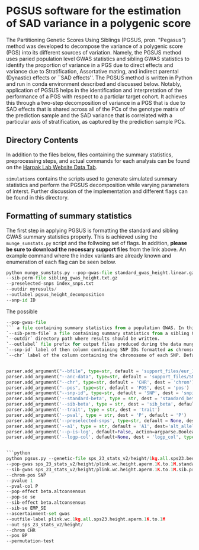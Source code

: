 # PGSUS software for the estimation of SAD variance in a polygenic score

The Partitioning Genetic Scores Using Siblings (PGSUS, pron. "Pegasus") method was developed to decompose the variance of a polygenic score (PGS) into its different sources of variation. Namely, the PGSUS method uses paried population level GWAS statistics and sibling GWAS statistics to identify the proportion of variance in a PGS due to direct effects and variance due to Stratification, Assortative mating, and indirect parental (Dynastic) effects or ``SAD effects''. The PGSUS method is written in Python and run in conda environment described and discussed below. Notably, application of PGSUS helps in the identification and interpretation of the performance of a PGS with respect to a particlar target cohort. It achieves this through a two-step decomposition of variance in a PGS that is due to SAD effects that is shared across all of the PCs of the genotype matrix of the prediction sample and the SAD variance that is correlated with a particular axis of stratification, as captured by the prediction sample PCs.

## Directory Contents
In addition to the files below, files containing the summary statistics, preprocessing steps, and actual commands for each analysis can be found on the [Harpak Lab Website Data Tab](https://www.harpaklab.com/data). 

`simulations` contains the scripts used to generate simulated summary statistics and perform the PGSUS decomposition while varying parameters of interst. Further discussion of the implementation and different flags can be found in this directory. 

## Formatting of summary statistics
The first step in applying PGSUS is formatting the standard and sibling GWAS summary statistics properly. This is achieved using the `munge_sumstats.py` script and the follwoing set of flags. In addition, **please be sure to download the necessary support files** from the link above. An example command where the index variants are already known and enumeration of each flag can be seen below. 

```python 
python munge_sumstats.py --pop-gwas-file standard_gwas_height.linear.gz
--sib-perm-file sibling_gwas_height.txt.gz
--preselected-snps index_snps.txt
--outdir myresults/
--outlabel pgsus_height_decomposition
--snp-id ID
 ```
The possible 
```python 
--pop-gwas-file
``` a file containing summary statistics from a population GWAS. In this example, a compressed file from [plink](https://www.cog-genomics.org/plink/1.9/assoc#linear)'s implementation is used. 
`--sib-perm-file` a file containing summary statistics from a sibling GWAS. 
`--outdir` directory path where results should be written. 
`--outlabel` file prefix for output files produced during the data munging. 
`--snp-id` label of then column containing SNP IDs formatted as chromsome:basepair. Defaults to "SNP". 
`--chr` label of the column containing the chromosome of each SNP. Default is "CHR". 


parser.add_argument("--bfile", type=str, default = 'support_files/eur_1000G.noduplicates.maf01.snpsonly', dest = 'genetic_file')
parser.add_argument("--anc-data", type=str, default = 'support_files/SNPalleles_1000Genomes_allsites.txt.gz', dest = 'ancdata')
parser.add_argument("--chr", type=str, default = 'CHR', dest = 'chrom')
parser.add_argument("--pos", type=str, default = 'POS', dest = 'pos')
parser.add_argument("--snp-id", type=str, default = 'SNP', dest = 'snpid')
parser.add_argument('--standard-beta', type = str, dest = 'standard_beta', default = 'BETA')
parser.add_argument('--sib-beta', type = str, dest = 'sib_beta', default = 'BETA')
parser.add_argument('--trait', type = str, dest = 'trait')
parser.add_argument('--pval', type = str, dest = 'P', default = 'P')
parser.add_argument('--preselected-snps', type=str, default = None, dest = 'snpset')
parser.add_argument('--a1', type = str, default = 'A1', dest='alt_allele')
parser.add_argument('--p-is-log', default=False, action=argparse.BooleanOptionalAction, dest = 'log10p')
parser.add_argument('--logp-col', default=None, dest = 'logp_col', type = str)


```python
python pgsus.py --genetic-file sps_23_stats_v2/height/1kg.all.sps23.bed
--pop-gwas sps_23_stats_v2/height/plink.wc.height.aperm.1K.to.1M.standard.preproc.txt
--sib-gwas sps_23_stats_v2/height/plink.wc.height.aperm.1K.to.1M.sib.preproc.txt
--chrom-pos SNP
--pvalue 1
--pval-col P
--pop-effect beta.altconsensus
--pop-se se
--sib-effect beta.altconsensus
--sib-se EMP_SE
--ascertainment-set gwas
--outfile-label plink.wc.1kg.all.sps23.height.aperm.1K.to.1M
--out sps_23_stats_v2/height/
--chrom CHR
--pos BP
--permutation-test
```
